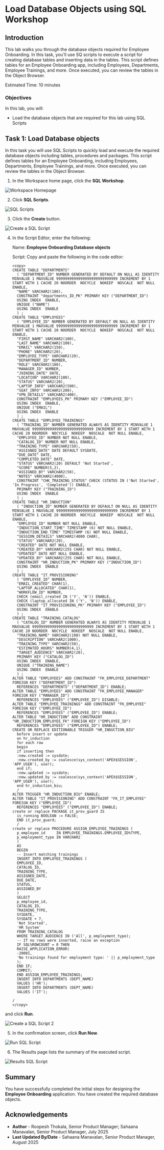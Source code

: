 # Load Database Objects using SQL Workshop

## Introduction

This lab walks you through the database objects required for Employee Onboarding.
In this task, you'll use SQ scripts to execute a script for creating database tables and inserting data in the tables. This script defines tables for an Employee Onboarding app, including Employees, Departments, Employee Trainings, and more. Once executed, you can review the tables in the Object Browser.

Estimated Time: 10 minutes

### Objectives

In this lab, you will:

* Load the database objects that are required for this lab using SQL Scripts

## Task 1: Load Database objects

In this task you will use SQL Scripts to quickly load and execute the required database objects including tables, procedures and packages. This script defines tables for an Employee Onboarding, including  Employees, Departments, Employee Trainings, and more. Once executed, you can review the tables in the Object Browser.

1. In the Workspace home page, click the **SQL Workshop**.

  ![Workspace Homepage](images/workspace_homepage.png " ")

2. Click **SQL Scripts**.

  ![SQL Scripts](images/sql-scripts.png "")

3. Click the **Create** button.

  ![Create a SQL Script](images/create-script.png "")

4. In the Script Editor, enter the following:

    Name:  **Employee Onboarding Database objects**

    Script: Copy and paste the following in the code editor:

    ```
    <copy>
    CREATE TABLE "DEPARTMENTS"
      (	"DEPARTMENT_ID" NUMBER GENERATED BY DEFAULT ON NULL AS IDENTITY MINVALUE 1 MAXVALUE 9999999999999999999999999999 INCREMENT BY 1 START WITH 1 CACHE 20 NOORDER  NOCYCLE  NOKEEP  NOSCALE  NOT NULL ENABLE,
      "NAME" VARCHAR2(100),
      CONSTRAINT "departments_ID_PK" PRIMARY KEY ("DEPARTMENT_ID")
      USING INDEX  ENABLE,
      UNIQUE ("NAME")
      USING INDEX  ENABLE
      ) ;
    CREATE TABLE "EMPLOYEES"
      (	"EMPLOYEE_ID" NUMBER GENERATED BY DEFAULT ON NULL AS IDENTITY MINVALUE 1 MAXVALUE 9999999999999999999999999999 INCREMENT BY 1 START WITH 1 CACHE 20 NOORDER  NOCYCLE  NOKEEP  NOSCALE  NOT NULL ENABLE,
      "FIRST_NAME" VARCHAR2(100),
      "LAST_NAME" VARCHAR2(100),
      "EMAIL" VARCHAR2(150),
      "PHONE" VARCHAR2(20),
      "EMPLOYEE_TYPE" VARCHAR2(20),
      "DEPARTMENT_ID" NUMBER,
      "ROLE" VARCHAR2(100),
      "MANAGER_ID" NUMBER,
      "JOINING_DATE" DATE,
      "LOCATION" VARCHAR2(100),
      "STATUS" VARCHAR2(20),
      "LAPTOP_INFO" VARCHAR2(500),
      "SEAT_INFO" VARCHAR2(200),
      "VPN_DETAILS" VARCHAR2(400),
      CONSTRAINT "EMPLOYEES_PK" PRIMARY KEY ("EMPLOYEE_ID")
      USING INDEX  ENABLE,
      UNIQUE ("EMAIL")
      USING INDEX  ENABLE
      ) ;
    CREATE TABLE "EMPLOYEE_TRAININGS"
      (	"TRAINING_ID" NUMBER GENERATED ALWAYS AS IDENTITY MINVALUE 1 MAXVALUE 9999999999999999999999999999 INCREMENT BY 1 START WITH 1 CACHE 20 NOORDER  NOCYCLE  NOKEEP  NOSCALE  NOT NULL ENABLE,
      "EMPLOYEE_ID" NUMBER NOT NULL ENABLE,
      "CATALOG_ID" NUMBER NOT NULL ENABLE,
      "TRAINING_TYPE" VARCHAR2(50),
      "ASSIGNED_DATE" DATE DEFAULT SYSDATE,
      "DUE_DATE" DATE,
      "COMPLETED_DATE" DATE,
      "STATUS" VARCHAR2(20) DEFAULT 'Not Started',
      "SCORE" NUMBER(5,2),
      "ASSIGNED_BY" VARCHAR2(50),
      "NOTES" VARCHAR2(4000),
      CONSTRAINT "CHK_TRAINING_STATUS" CHECK (STATUS IN ('Not Started', 'In Progress', 'Completed')) ENABLE,
      PRIMARY KEY ("TRAINING_ID")
      USING INDEX  ENABLE
      ) ;
    CREATE TABLE "HR_INDUCTION"
      (	"INDUCTION_ID" NUMBER GENERATED BY DEFAULT ON NULL AS IDENTITY MINVALUE 1 MAXVALUE 9999999999999999999999999999 INCREMENT BY 1 START WITH 1 CACHE 20 NOORDER  NOCYCLE  NOKEEP  NOSCALE  NOT NULL ENABLE,
      "EMPLOYEE_ID" NUMBER NOT NULL ENABLE,
      "INDUCTION_START_TIME" TIMESTAMP (6) NOT NULL ENABLE,
      "INDUCTION_END_TIME" TIMESTAMP (6) NOT NULL ENABLE,
      "SESSION_DETAILS" VARCHAR2(4000 CHAR),
      "STATUS" VARCHAR2(20),
      "CREATED" DATE NOT NULL ENABLE,
      "CREATED_BY" VARCHAR2(255 CHAR) NOT NULL ENABLE,
      "UPDATED" DATE NOT NULL ENABLE,
      "UPDATED_BY" VARCHAR2(255 CHAR) NOT NULL ENABLE,
      CONSTRAINT "HR_INDUCTION_PK" PRIMARY KEY ("INDUCTION_ID")
      USING INDEX  ENABLE
      ) ;
    CREATE TABLE "IT_PROVISIONING"
      (	"EMPLOYEE_ID" NUMBER,
      "EMAIL_CREATED" CHAR(1),
      "LAPTOP_ALLOCATED" CHAR(1),
      "WORKFLOW_ID" NUMBER,
      CHECK (email_created IN ('Y', 'N')) ENABLE,
      CHECK (laptop_allocated IN ('Y', 'N')) ENABLE,
      CONSTRAINT "IT_PROVISIONING_PK" PRIMARY KEY ("EMPLOYEE_ID")
      USING INDEX  ENABLE
      ) ;
    CREATE TABLE "TRAINING_CATALOG"
      (	"CATALOG_ID" NUMBER GENERATED ALWAYS AS IDENTITY MINVALUE 1 MAXVALUE 9999999999999999999999999999 INCREMENT BY 1 START WITH 1 CACHE 20 NOORDER  NOCYCLE  NOKEEP  NOSCALE  NOT NULL ENABLE,
      "TRAINING_NAME" VARCHAR2(100) NOT NULL ENABLE,
      "DESCRIPTION" VARCHAR2(1000),
      "TRAINING_TYPE" VARCHAR2(50),
      "ESTIMATED_HOURS" NUMBER(4,1),
      "TARGET_AUDIENCE" VARCHAR2(20),
      PRIMARY KEY ("CATALOG_ID")
      USING INDEX  ENABLE,
      UNIQUE ("TRAINING_NAME")
      USING INDEX  ENABLE
      ) ;
    ALTER TABLE "EMPLOYEES" ADD CONSTRAINT "FK_EMPLOYEE_DEPARTMENT" FOREIGN KEY ("DEPARTMENT_ID")
      REFERENCES "DEPARTMENTS" ("DEPARTMENT_ID") ENABLE;
    ALTER TABLE "EMPLOYEES" ADD CONSTRAINT "FK_EMPLOYEE_MANAGER" FOREIGN KEY ("MANAGER_ID")
      REFERENCES "EMPLOYEES" ("EMPLOYEE_ID") DISABLE;
    ALTER TABLE "EMPLOYEE_TRAININGS" ADD CONSTRAINT "FK_EMPLOYEE" FOREIGN KEY ("EMPLOYEE_ID")
      REFERENCES "EMPLOYEES" ("EMPLOYEE_ID") ENABLE;
    ALTER TABLE "HR_INDUCTION" ADD CONSTRAINT "HR_INDUCTION_EMPLOYEE_FK" FOREIGN KEY ("EMPLOYEE_ID")
      REFERENCES "EMPLOYEES" ("EMPLOYEE_ID") ENABLE;
    CREATE OR REPLACE EDITIONABLE TRIGGER "HR_INDUCTION_BIU"
      before insert or update
      on hr_induction
      for each row
      begin
      if inserting then
      :new.created := sysdate;
      :new.created_by := coalesce(sys_context('APEX$SESSION', 'APP_USER'), user);
      end if;
      :new.updated := sysdate;
      :new.updated_by := coalesce(sys_context('APEX$SESSION', 'APP_USER'), user);
      end hr_induction_biu;
      /
    ALTER TRIGGER "HR_INDUCTION_BIU" ENABLE;
    ALTER TABLE "IT_PROVISIONING" ADD CONSTRAINT "FK_IT_EMPLOYEE" FOREIGN KEY ("EMPLOYEE_ID")
      REFERENCES "EMPLOYEES" ("EMPLOYEE_ID") ENABLE;
    create or replace PACKAGE it_prov_guard IS
      is_running BOOLEAN := FALSE;
      END it_prov_guard;
      /
    create or replace PROCEDURE ASSIGN_EMPLOYEE_TRAININGS (
      p_employee_id     IN EMPLOYEE_TRAININGS.EMPLOYEE_ID%TYPE,
      p_employment_type IN VARCHAR2
      )
      AS
      BEGIN
      -- Insert matching trainings
      INSERT INTO EMPLOYEE_TRAININGS (
      EMPLOYEE_ID,
      CATALOG_ID,
      TRAINING_TYPE,
      ASSIGNED_DATE,
      DUE_DATE,
      STATUS,
      ASSIGNED_BY
      )
      SELECT
      p_employee_id,
      CATALOG_ID,
      TRAINING_TYPE,
      SYSDATE,
      SYSDATE + 7,
      'Not Started',
      'HR System'
      FROM TRAINING_CATALOG
      WHERE TARGET_AUDIENCE IN ('All', p_employment_type);
      -- If no rows were inserted, raise an exception
      IF SQL%ROWCOUNT = 0 THEN
      RAISE_APPLICATION_ERROR(
      -20001,
      'No trainings found for employment type: ' || p_employment_type
      );
      END IF;
      COMMIT;
      END ASSIGN_EMPLOYEE_TRAININGS;
      INSERT INTO DEPARTMENTS (DEPT_NAME)
      VALUES ('HR');
      INSERT INTO DEPARTMENTS (DEPT_NAME)
      VALUES ('IT');

    /
    </copy>
    ```

  and click **Run**.

  ![Create a SQL Script 2](images/script-sql-run.png "")

5. In the confirmation screen, click **Run Now**.

  ![Run SQL Script](images/run-script.png "")

6. The Results page lists the summary of the executed script.

  ![Results SQL Script](images/results.png "")

## Summary

You have successfully completed the initial steps for designing the **Employee Onboarding** application. You have created the required database objects.

## Acknowledgements

- **Author** - Roopesh Thokala, Senior Product Manager; Sahaana Manavalan, Senior Product Manager, July 2025
- **Last Updated By/Date** - Sahaana Manavalan, Senior Product Manager, August 2025
